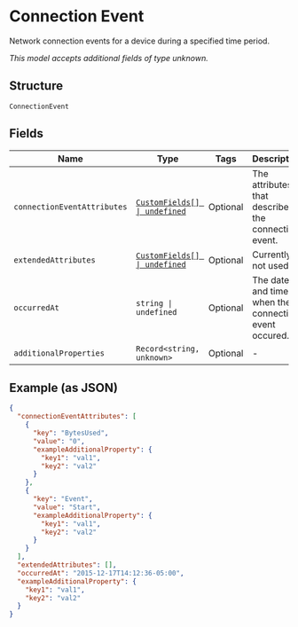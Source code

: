 
# Connection Event

Network connection events for a device during a specified time period.

*This model accepts additional fields of type unknown.*

## Structure

`ConnectionEvent`

## Fields

| Name | Type | Tags | Description |
|  --- | --- | --- | --- |
| `connectionEventAttributes` | [`CustomFields[] \| undefined`](../../doc/models/custom-fields.md) | Optional | The attributes that describe the connection event. |
| `extendedAttributes` | [`CustomFields[] \| undefined`](../../doc/models/custom-fields.md) | Optional | Currently not used. |
| `occurredAt` | `string \| undefined` | Optional | The date and time when the connection event occured. |
| `additionalProperties` | `Record<string, unknown>` | Optional | - |

## Example (as JSON)

```json
{
  "connectionEventAttributes": [
    {
      "key": "BytesUsed",
      "value": "0",
      "exampleAdditionalProperty": {
        "key1": "val1",
        "key2": "val2"
      }
    },
    {
      "key": "Event",
      "value": "Start",
      "exampleAdditionalProperty": {
        "key1": "val1",
        "key2": "val2"
      }
    }
  ],
  "extendedAttributes": [],
  "occurredAt": "2015-12-17T14:12:36-05:00",
  "exampleAdditionalProperty": {
    "key1": "val1",
    "key2": "val2"
  }
}
```

